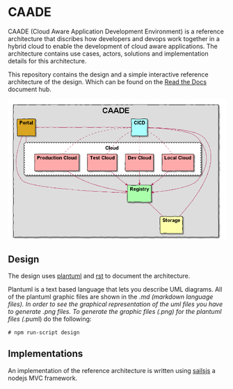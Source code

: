 # CAADE
CAADE (Cloud Aware Application Development Environment) is a reference architecture that discribes how
developers and devops work together in a hybrid cloud to enable the development of cloud aware applications.
The architecture contains use cases, actors, solutions and implementation details for
this architecture.

This repository contains the design and a simple interactive reference architecture of the design.
Which can be found on the [Read the Docs](http://caade.readthedocs.io) document hub.

![image](docs/Architecture.png)

## Design

The design uses [plantuml](http://plantuml.com/) and [rst](http://www.sphinx-doc.org/en/master/usage/restructuredtext/basics.html)
to document the architecture.

Plantuml is a text based language that lets you describe UML diagrams. 
All of the plantuml graphic files are shown in the *.md (markdown language files). 
In order to see the graphical representation of the uml files you have to generate *.png files.
To generate the graphic files (*.png) for the plantuml files (*.puml) do the following:

```
# npm run-script design
```

## Implementations

An implementation of the reference architecture is written using [sailsjs](http://sailsjs.org/) a nodejs MVC framework.
